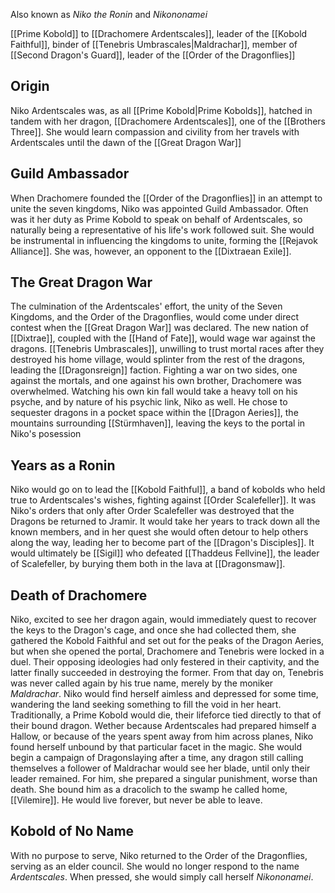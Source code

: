 Also known as *Niko the Ronin* and *Nikononamei*

[[Prime Kobold]] to [[Drachomere Ardentscales]], leader of the [[Kobold Faithful]], binder of [[Tenebris Umbrascales|Maldrachar]], member of [[Second Dragon's Guard]], leader of the [[Order of the Dragonflies]]

## Origin
Niko Ardentscales was, as all [[Prime Kobold|Prime Kobolds]], hatched in tandem with her dragon, [[Drachomere Ardentscales]], one of the [[Brothers Three]]. She would learn compassion and civility from her travels with Ardentscales until the dawn of the [[Great Dragon War]]

## Guild Ambassador
When Drachomere founded the [[Order of the Dragonflies]] in an attempt to unite the seven kingdoms, Niko was appointed Guild Ambassador. Often was it her duty as Prime Kobold to speak on behalf of Ardentscales, so naturally being a representative of his life's work followed suit. She would be instrumental in influencing the kingdoms to unite, forming the [[Rejavok Alliance]]. She was, however, an opponent to the [[Dixtraean Exile]].

## The Great Dragon War
The culmination of the Ardentscales' effort, the unity of the Seven Kingdoms, and the Order of the Dragonflies, would come under direct contest when the [[Great Dragon War]] was declared. The new nation of [[Dixtrae]], coupled with the [[Hand of Fate]], would wage war against the dragons. [[Tenebris Umbrascales]], unwilling to trust mortal races after they destroyed his home village, would splinter from the rest of the dragons, leading the [[Dragonsreign]] faction. Fighting a war on two sides, one against the mortals, and one against his own brother, Drachomere was overwhelmed. Watching his own kin fall would take a heavy toll on his psyche, and by nature of his psychic link, Niko as well.
He chose to sequester dragons in a pocket space within the [[Dragon Aeries]], the mountains surrounding [[Stürmhaven]], leaving the keys to the portal in Niko's posession

## Years as a Ronin
Niko would go on to lead the [[Kobold Faithful]], a band of kobolds who held true to Ardentscales's wishes, fighting against [[Order Scalefeller]]. It was Niko's orders that only after Order Scalefeller was destroyed that the Dragons be returned to Jramir.
It would take her years to track down all the known members, and in her quest she would often detour to help others along the way, leading her to become part of the [[Dragon's Disciples]]. It would ultimately be [[Sigil]] who defeated [[Thaddeus Fellvine]], the leader of Scalefeller, by burying them both in the lava at [[Dragonsmaw]].

## Death of Drachomere
Niko, excited to see her dragon again, would immediately quest to recover the keys to the Dragon's cage, and once she had collected them, she gathered the Kobold Faithful and set out for the peaks of the Dragon Aeries, but when she opened the portal, Drachomere and Tenebris were locked in a duel. Their opposing ideologies had only festered in their captivity, and the latter finally succeeded in destroying the former. From that day on, Tenebris was never called again by his true name, merely by the moniker *Maldrachar*. 
Niko would find herself aimless and depressed for some time, wandering the land seeking something to fill the void in her heart. Traditionally, a Prime Kobold would die, their lifeforce tied directly to that of their bound dragon. Wether because Ardentscales had prepared himself a Hallow, or because of the years spent away from him across planes, Niko found herself unbound by that particular facet in the magic.
She would begin a campaign of Dragonslaying after a time, any dragon still calling themselves a follower of Maldrachar would see her blade, until only their leader remained. For him, she prepared a singular punishment, worse than death. She bound him as a dracolich to the swamp he called home, [[Vilemire]]. He would live forever, but never be able to leave.

## Kobold of No Name
With no purpose to serve, Niko returned to the Order of the Dragonflies, serving as an elder council. She would no longer respond to the name *Ardentscales*. When pressed, she would simply call herself *Nikononamei*.